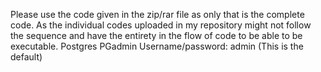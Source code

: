 Please use the code given in the zip/rar file as only that is the complete code. As the individual codes uploaded in my repository might not follow the sequence and have the entirety in the flow of code to be able to be executable.
Postgres PGadmin Username/password: admin (This is the default)
